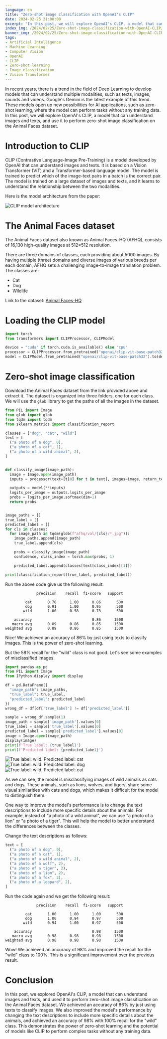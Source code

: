 ```yaml
---
language: en
title: "Zero-shot image classification with OpenAI's CLIP"
date: 2024-02-25 21:00:00
excerpt: "In this post, we will explore OpenAI's CLIP, a model that can understand images and texts, and use it to perform zero-shot image classification on the Animal Faces dataset."
index_img: /2024/02/25/Zero-shot-image-classification-with-OpenAI-CLIP/CLIP.png
banner_img: /2024/02/25/Zero-shot-image-classification-with-OpenAI-CLIP/CLIP.png
tags:
- Artificial Intelligence
- Machine Learning
- Computer Vision
- OpenAI
- CLIP
- Zero-shot learning
- Image classification
- Vision Transformer
---
```


In recent years, there is a trend in the field of Deep Learning to develop models that can understand multiple modalities, such as texts, images, sounds and videos. Google's Gemini is the latest example of this trend. These models open up new possibilities for AI applications, such as zero-shot learning, where the model can perform tasks without any training data. In this post, we will explore OpenAI's CLIP, a model that can understand images and texts, and use it to perform zero-shot image classification on the Animal Faces dataset.

# Introduction to CLIP

CLIP (Contrastive Language-Image Pre-Training) is a model developed by OpenAI that can understand images and texts. It is based on a Vision Transformer (ViT) and a Transformer-based language model. The model is trained to predict which of the image-text pairs in a batch is the correct pair. The model is trained on a large dataset of images and texts, and it learns to understand the relationship between the two modalities.

Here is the model architecture from the paper:

![CLIP model architecture](CLIP.png)

# The Animal Faces dataset

The Animal Faces dataset also known as Animal Faces-HQ (AFHQ), consists of 16,130 high-quality images at 512×512 resolution.

There are three domains of classes, each providing about 5000 images. By having multiple (three) domains and diverse images of various breeds per each domain, AFHQ sets a challenging image-to-image translation problem. The classes are:
- Cat
- Dog
- Wildlife

Link to the dataset: [Animal Faces-HQ](https://www.kaggle.com/datasets/andrewmvd/animal-faces)

# Loading the CLIP model

```python
import torch
from transformers import CLIPProcessor, CLIPModel

device = "cuda" if torch.cuda.is_available() else "cpu"
processor = CLIPProcessor.from_pretrained("openai/clip-vit-base-patch32")
model = CLIPModel.from_pretrained("openai/clip-vit-base-patch32").to(device)
```

# Zero-shot image classification

Download the Animal Faces dataset from the link provided above and extract it. The dataset is organized into three folders, one for each class. We will use the `glob` library to get the paths of all the images in the dataset.

```python
from PIL import Image
from glob import glob
from tqdm import tqdm
from sklearn.metrics import classification_report

classes = ["dog", "cat", "wild"]
text = [
  ("a photo of a dog", 0),
  ("a photo of a cat", 1),
  ("a photo of a wild animal", 2),
]


def classify_image(image_path):
  image = Image.open(image_path)
  inputs = processor(text=[t[0] for t in text], images=image, return_tensors="pt", padding=True).to(device)

  outputs = model(**inputs)
  logits_per_image = outputs.logits_per_image
  probs = logits_per_image.softmax(dim=1)
  return probs


image_paths = []
true_label = []
predicted_label = []
for cls in classes:
  for image_path in tqdm(glob(f"afhq/val/{cls}/*.jpg")):
    image_paths.append(image_path)
    true_label.append(cls)

    probs = classify_image(image_path)
    confidence, class_index = torch.max(probs, 1)

    predicted_label.append(classes[text[class_index][1]])

print(classification_report(true_label, predicted_label))
```

Run the above code give us the following result:

```
              precision    recall  f1-score   support

         cat       0.76      1.00      0.86       500
         dog       0.91      1.00      0.95       500
        wild       1.00      0.58      0.73       500

    accuracy                           0.86      1500
   macro avg       0.89      0.86      0.85      1500
weighted avg       0.89      0.86      0.85      1500
```

Nice! We achieved an accuracy of 86% by just using texts to classify images. This is the power of zero-shot learning.

But the 58% recall for the "wild" class is not good. Let's see some examples of misclassified images.

```python
import pandas as pd
from PIL import Image
from IPython.display import display

df = pd.DataFrame({
  "image_path": image_paths,
  "true_label": true_label,
  "predicted_label": predicted_label
})
wrong_df = df[df['true_label'] != df['predicted_label']]

sample = wrong_df.sample(1)
image_path = sample['image_path'].values[0]
true_label = sample['true_label'].values[0]
predicted_label = sample['predicted_label'].values[0]
image = Image.open(image_path)
display(image)
print(f'True label: {true_label}')
print(f'Predicted label: {predicted_label}')
```

![True label: wild. Predicted label: cat](output1.png)
![True label: wild. Predicted label: dog](output2.png)
![True label: wild. Predicted label: cat](output3.png)

As we can see, the model is misclassifying images of wild animals as cats and dogs. These animals, such as lions, wolves, and tigers, share some visual similarities with cats and dogs, which makes it difficult for the model to distinguish them.

One way to improve the model's performance is to change the text descriptions to include more specific details about the animals. For example, instead of "a photo of a wild animal", we can use "a photo of a lion" or "a photo of a tiger". This will help the model to better understand the differences between the classes.

Change the text descriptions as follows:

```python
text = [
  ("a photo of a dog", 0),
  ("a photo of a cat", 1),
  ("a photo of a wild animal", 2),
  ("a photo of a wolf", 2),
  ("a photo of a tiger", 2),
  ("a photo of a lion", 2),
  ("a photo of a fox", 2),
  ("a photo of a leopard", 2),
]
```

Run the code again and we get the following result:

```
              precision    recall  f1-score   support

         cat       1.00      1.00      1.00       500
         dog       1.00      0.94      0.97       500
        wild       0.94      1.00      0.97       500

    accuracy                           0.98      1500
   macro avg       0.98      0.98      0.98      1500
weighted avg       0.98      0.98      0.98      1500
```

Wow! We achieved an accuracy of 98% and improved the recall for the "wild" class to 100%. This is a significant improvement over the previous result.

# Conclusion

In this post, we explored OpenAI's CLIP, a model that can understand images and texts, and used it to perform zero-shot image classification on the Animal Faces dataset. We achieved an accuracy of 86% by just using texts to classify images. We also improved the model's performance by changing the text descriptions to include more specific details about the animals, and achieved an accuracy of 98% with 100% recall for the "wild" class. This demonstrates the power of zero-shot learning and the potential of models like CLIP to perform complex tasks without any training data.
